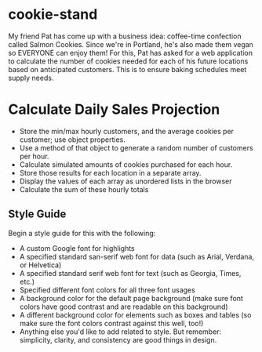 # cookie-stand
My friend Pat has come up with a business idea: coffee-time confection called Salmon Cookies. Since we're in Portland, he's also made them vegan so EVERYONE can enjoy them!
For this, Pat has asked for a web application to calculate the number of cookies needed for each of his future locations based on anticipated customers. This is to ensure baking schedules meet supply needs.

# Calculate Daily Sales Projection
* Store the min/max hourly customers, and the average cookies per customer; use object properties.
* Use a method of that object to generate a random number of customers per hour.
* Calculate simulated amounts of cookies purchased for each hour.
* Store those results for each location in a separate array.
* Display the values of each array as unordered lists in the browser
* Calculate the sum of these hourly totals

## Style Guide
Begin a style guide for this with the following:

* A custom Google font for highlights
* A specified standard san-serif web font for data (such as Arial, Verdana, or Helvetica)
* A specified standard serif web font for text (such as Georgia, Times, etc.)
* Specified different font colors for all three font usages
* A background color for the default page background (make sure font colors have good contrast and are readable on this background)
* A different background color for elements such as boxes and tables (so make sure the font colors contrast against this well, too!)
* Anything else you'd like to add related to style. But remember: simplicity, clarity, and consistency are good things in design.
